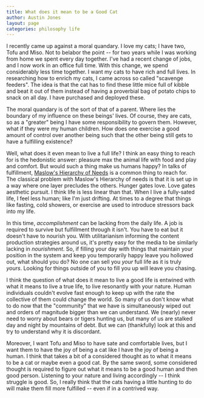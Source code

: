 ```yaml
---
title: What does it mean to be a Good Cat
author: Austin Jones
layout: page
categories: philosophy life
---
```


<!-- intro -->
I recently came up against a moral quandary.
I love my cats; I have two, Tofu and Miso.
Not to belabor the point -- for two years while I was working from home we spent every day together.
I've had a recent change of jobs, and I now work in an office full time.
With this change, we spend considerably less time together.
I want my cats to have rich and full lives.
In researching how to enrich my cats, I came across so called "scavenge feeders".
The idea is that the cat has to find these little mice full of kibble and beat it out of them instead of having a proverbial bag of potato chips to snack on all day.
I have purchased and deployed these.

<!-- the question -->
The moral quandary is of the sort of that of a parent.
Where lies the boundary of my influence on these beings' lives.
Of course, they are cats, so as a "greater" being I have some responsibility to govern them.
However, what if they were my human children.
How does one exercise a good amount of control over another being such that the other being still gets to have a fulfilling existence?

<!-- debunk the easy answer -->
Well, what does it even mean to live a full life?
I think an easy thing to reach for is the hedonistic answer: pleasure max the animal life with food and play and comfort.
But would such a thing make us humans happy?
In talks of fulfillment, [Maslow's Hierarchy of Needs](https://en.wikipedia.org/wiki/Maslow%27s_hierarchy_of_needs) is a common thing to reach for.
The classical problem with Maslow's Hierarchy of needs is that it is set up in a way where one layer precludes the others.
Hunger gates love.
Love gates aesthetic pursuit.
I think life is less linear than that.
When I live a fully-sated life, I feel less human; like I'm just drifting.
At times to a degree that things like fasting, cold showers, or exercise are used to introduce stressors back into my life.

<!-- intro what I think the answer it -->
In this time, _accomplishment_ can be lacking from the daily life.
A job is required to survive but fulfillment through it isn't.
You have to eat but it doesn't have to nourish you.
With utilitarianism informing the content production strategies around us, it's pretty easy for the media to be similarly lacking in _nourishment_.
So, if filling your day with things that maintain your position in the system and keep you temporarily happy leave you hollowed out, what should you do?
No one can sell you _your_ full life as it is truly _yours_.
Looking for things outside of you to fill you up will leave you chasing.

<!-- how the answer informs humans -->
I think the question of what does it mean to live a good life is entwined with what it means to live a true life, to live resonantly with your nature.
Human individuals couldn't evolve fast enough to keep up with the rate the collective of them could change the world.
So many of us don't know what to do now that the "community" that we have is simultaneously wiped out and orders of magnitude bigger than we can understand.
We (nearly) never need to worry about bears or tigers hunting us, but many of us are stalked day and night by mountains of debt.
But we can (thankfully) look at this and try to understand why it is discordant.

<!-- wait wasn't this about cats? -->
Moreover, I want Tofu and Miso to have sate and comfortable lives, but I want them to have the joy of being a cat like I have the joy of being a human.
I think that takes a bit of a considered thought as to what it means to be a cat or maybe even a good cat.
By the same sword, some considered thought is required to figure out what it means to be a good human and then good person.
Listening to your nature and living accordingly -- I think struggle is good.
So, I really think that the cats having a little hunting to do will make them fill more fulfilled -- even if in a contrived way.
